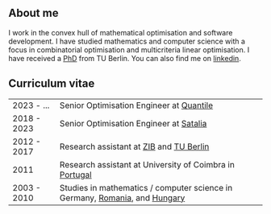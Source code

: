 ## About me

I work in the convex hull of mathematical optimisation and software development. 
I have studied mathematics and computer science with a focus in combinatorial optimisation 
and multicriteria linear optimisation. I have received a [PhD](https://depositonce.tu-berlin.de/bitstream/11303/10282/4/schenker_sebastian.pdf) from TU Berlin. 
You can also find me on [linkedin](https://uk.linkedin.com/in/sebastian-schenker).

## Curriculum vitae

|  |  |
|:------------- | :------------- |
| 2023 - ...  | Senior Optimisation Engineer at [Quantile](https://quantile.com) |
| 2018 - 2023 | Senior Optimisation Engineer at [Satalia](https://www.satalia.com) |
| 2012 - 2017 | Research assistant at [ZIB](https://www.zib.de) and [TU Berlin](https://www.tu-berlin.de) |
| 2011 | Research assistant at University of Coimbra in [Portugal](https://www.asbestian.de/portugal.php) |
| 2003 - 2010 | Studies in mathematics / computer science in Germany, [Romania](https://www.asbestian.de/romania.php), and [Hungary](https://www.asbestian.de/hungary.php) |
